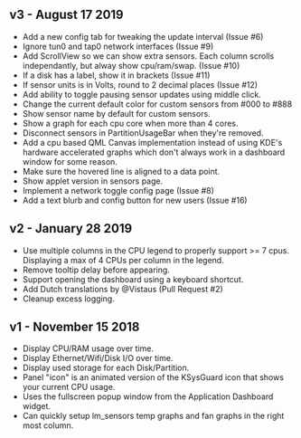## v3 - August 17 2019

* Add a new config tab for tweaking the update interval (Issue #6)
* Ignore tun0 and tap0 network interfaces (Issue #9)
* Add ScrollView so we can show extra sensors. Each column scrolls independantly, but alway show cpu/ram/swap. (Issue #10)
* If a disk has a label, show it in brackets (Issue #11)
* If sensor units is in Volts, round to 2 decimal places (Issue #12)
* Add ability to toggle pausing sensor updates using middle click.
* Change the current default color for custom sensors from #000 to #888
* Show sensor name by default for custom sensors.
* Show a graph for each cpu core when more than 4 cores.
* Disconnect sensors in PartitionUsageBar when they're removed.
* Add a cpu based QML Canvas implementation instead of using KDE's hardware accelerated graphs which don't always work in a dashboard window for some reason.
* Make sure the hovered line is aligned to a data point.
* Show applet version in sensors page.
* Implement a network toggle config page (Issue #8)
* Add a text blurb and config button for new users (Issue #16)

## v2 - January 28 2019

* Use multiple columns in the CPU legend to properly support >= 7 cpus. Displaying a max of 4 CPUs per column in the legend.
* Remove tooltip delay before appearing.
* Support opening the dashboard using a keyboard shortcut.
* Add Dutch translations by @Vistaus (Pull Request #2)
* Cleanup excess logging.

## v1 - November 15 2018

* Display CPU/RAM usage over time.
* Display Ethernet/Wifi/Disk I/O over time.
* Display used storage for each Disk/Partition.
* Panel "icon" is an animated version of the KSysGuard icon that shows your current CPU usage.
* Uses the fullscreen popup window from the Application Dashboard widget.
* Can quickly setup lm_sensors temp graphs and fan graphs in the right most column.
